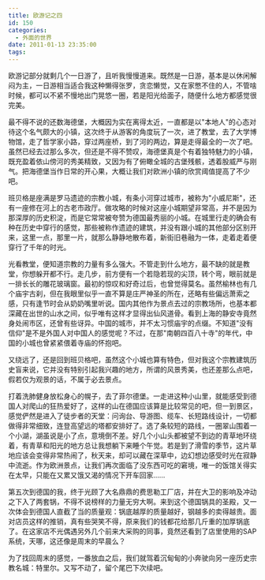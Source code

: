 ```yaml
---
title: 欧游记之四
id: 150
categories:
  - 外面的世界
date: 2011-01-13 23:35:00
tags:
---
```


欧游记部分就剩几个一日游了，且听我慢慢道来。既然是一日游，基本是以休闲解闷为主，一日游相当适合我这种懒得张罗，贪恋懒觉，又在家憋不住的人，不管啥时候，都可以不紧不慢地出门晃悠一圈，若是阳光给面子，随便什么地方都感觉很完美。

最不得不说的还数海德堡，大概因为实在离得太近，一直都是以"本地人"的心态对待这个名气颇大的小镇，这次终于从游客的角度玩了一次，进了教堂，去了大学博物馆，走了哲学家小路，穿过两座桥，到了河的两边，算是走得最全的一次了吧。虽然已经去过那么多次，但还是不得不赞叹，海德堡真是个有着独特魅力的小镇，既充盈着依山傍河的秀美精致，又因为有了俯瞰全城的古堡残骸，透着股威严与刚气。把海德堡当作日常的开心果，大概让我们对欧洲小镇的欣赏阈值提高了不少吧。

班贝格是座满是罗马遗迹的宗教小城，有条小河穿过城市，被称为"小威尼斯"，还有一座修在河上的古老市政厅。做攻略的时候对这座小城期望非常高，并不是因为那深厚的历史积淀，而是它常常被夸赞为德国最秀丽的小城。在城里行走的确会有种在历史中穿行的感觉，那些被称作遗迹的建筑，并没有跟小城的其他部分区别开来，这里一点，那里一片，就那么静静地散布着，新街旧巷融为一体，走着走着便穿行了千年的时光。

光看教堂，便知道宗教的力量有多么强大。不管走到什么地方，最不缺的就是教堂，你想躲开都不行。走几步，前方便有一个若隐若现的尖顶，转个弯，眼前就是一排长长的雕花玻璃窗。最初的惊叹和好奇过后，也曾觉得莫名。虽然榆林也有几个庙宇古刹，但在我眼里似乎一直不算是庄严神圣的所在，还略有些偏远萧索之感，只有逢节时会从奶奶嘴里听说。国内其他作为景点去过的宗教场所，也基本都深藏在出世的山水之间，似乎唯有这样才显得出仙风道骨。看到上海的静安寺竟然身处闹市区，还曾有些讶异。中国的城市，并不太习惯庙宇的点缀。不知道"没有信仰"是不是外国人对中国人的感觉呢？不过，在那"南朝四百八十寺"的年代，中国的小城也曾紧紧偎着寺庙的怀抱吧。

又绕远了，还是回到班贝格吧，虽然这个小城也算有特色，但对我这个宗教建筑历史盲来说，它并没有特别引起我兴趣的地方，所谓的风景秀美，也还差那么点吧，假若仅为观景的话，不属于必去景点。

打着洗肺健身放松身心的幌子，去了菲尔德堡。一走进这种小山里，就能感受到德国人对爬山的狂热爱好了，这样的山在德国应该算是比较常见的吧，但一到景区，感觉俨然是进入了徒步者的天堂：问询台、导游图、缆车、长短路线设计，一切都做得非常细致，连登高望远的塔都安排好了。选了条较短的路线，一圈翠山围着一个小湖，湖虽说是小了点，意境倒不差。好几个小山头都被望不到边的青草地环绕着，有青草和阳光的地方总让我想躺下来睡个午觉。若是到了滑雪的季节，这片草地应该会变得非常热闹了，秋天来，却可以藏在深草中，边幻想边感受时光在寂静中流逝。作为欧洲景点，让我们再次面临了没东西可吃的窘境，唯一的饭馆关得实在太早，只能在又累又饿又渴的情况下开车回家&hellip;&hellip;

第五次到德国的我，终于光顾了大名鼎鼎的费思勒工厂店，并在大卫的影响及冲动之下入了两套锅，不得不说榜样的力量无穷大啊。来到这个德国锅具的圣殿，又一次体会到德国人直截了当的质量观：锅底越厚的质量越好，钢越多的卖得越贵。面对店员这样的推销，真有些哭笑不得，原来我们的钱都花给那几斤重的加厚锅底了。在这家店不光偶遇另外几个前来大采购的同事，竟然还看到了店里使用的SAP系统，天哪，这还像是周末的早晨么？

为了找回周末的感觉，一番放血之后，我们就驾着沉甸甸的小奔驶向另一座历史宗教名城：特里尔。又写不动了，留个尾巴下次续吧。
